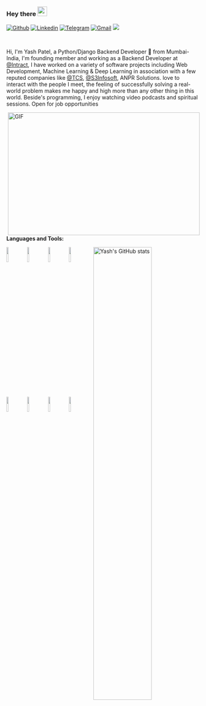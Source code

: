 ### Hey there <img src="https://media.giphy.com/media/hvRJCLFzcasrR4ia7z/giphy.gif" width="25px">
[![Github](https://img.shields.io/badge/-Github-000?style=flat&logo=Github&logoColor=white)](https://github.com/yashpatel7025)
[![Linkedin](https://img.shields.io/badge/-LinkedIn-blue?style=flat&logo=Linkedin&logoColor=white)](https://www.linkedin.com/in/yashpatel-ml/)
[![Telegram](https://img.shields.io/badge/-Telegram-blue?style=flat&logo=Telegram&logoColor=white)](https://t.me/yashpatel7025)
[![Gmail](https://img.shields.io/badge/-Gmail-c14438?style=flat&logo=Gmail&logoColor=white)](mailto:yashpatel7025@gmail.com)
![](https://visitor-badge.glitch.me/badge?page_id=yashpatel7025.yashpatel7025)

<br />

Hi, I'm Yash Patel, a Python/Django Backend Developer 🚀 from Mumbai-India, I'm founding member and working as a Backend Developer at [@Intract](https://www.intractonline.com/), I have worked on a variety of software projects including Web Development, Machine Learning & Deep Learning in association with a few reputed companies like [@TCS](https://www.tcs.com/), [@S3Infosoft](https://s3infosoft.com/), ANPR Solutions. love to interact with the people I meet, the feeling of successfully solving a real-world problem makes me happy and high more than any other thing in this world. Beside's programming, I enjoy watching video podcasts and spiritual sessions.
Open for job opportunities

<img align="right" alt="GIF" src="https://github.com/yashpatel7025/yashpatel7025/code.gif?raw=true" width="500" height="320" />


**Languages and Tools:**  

<p>
  <a href="https://github.com/yashpatel7025">
    <img align="right" width="55%" src="https://github-readme-stats.vercel.app/api?username=yashpatel7025&show_icons=true&line_height=27&count_private=true&include_all_commits=true" alt="Yash's GitHub stats"/>
</a>
  <code><img width="10%" src="https://www.vectorlogo.zone/logos/python/python-ar21.svg"></code>
  <code><img width="10%" src="https://www.vectorlogo.zone/logos/djangoproject/djangoproject-ar21.svg"></code>
  <code><img width="10%" src="https://www.vectorlogo.zone/logos/nginx/nginx-ar21.svg"></code>
  <code><img width="10%" src="https://www.vectorlogo.zone/logos/gunicorn/gunicorn-ar21.svg"></code>
  <br />
  <code><img width="10%" src="https://www.vectorlogo.zone/logos/jenkins/jenkins-ar21.svg"></code>
  <code><img width="10%" src="https://www.vectorlogo.zone/logos/ansible/ansible-ar21.svg"></code>
  <code><img width="10%" src="https://www.vectorlogo.zone/logos/microsoft_azure/microsoft_azure-ar21.svg"></code>
  <code><img width="10%" src="https://www.vectorlogo.zone/logos/docker/docker-ar21.svg"></code>
  <br />
  
  
 
</p>
